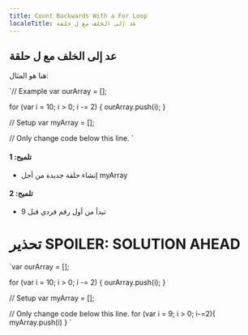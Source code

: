 ```yaml
---
title: Count Backwards With a For Loop
localeTitle: عد إلى الخلف مع ل حلقة
---
```

## عد إلى الخلف مع ل حلقة

هنا هو المثال:

 `// Example 
 var ourArray = []; 
 
 for (var i = 10; i > 0; i -= 2) { 
  ourArray.push(i); 
 } 
 
 // Setup 
 var myArray = []; 
 
 // Only change code below this line. 
` 

#### تلميح: 1

*   إنشاء حلقة جديدة من أجل myArray

#### تلميح: 2

*   تبدأ من أول رقم فردي قبل 9

# تحذير SPOILER: SOLUTION AHEAD

 `var ourArray = []; 
 
 for (var i = 10; i > 0; i -= 2) { 
  ourArray.push(i); 
 } 
 
 // Setup 
 var myArray = []; 
 
 // Only change code below this line. 
 for (var i = 9; i > 0; i-=2){ 
  myArray.push(i) 
 } 
`